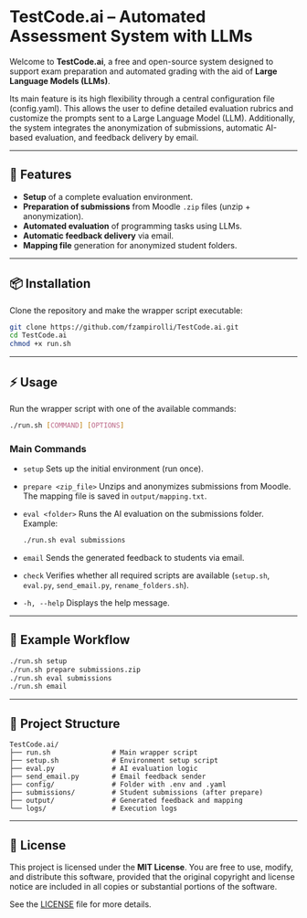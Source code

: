 # TestCode.ai – Automated Assessment System with LLMs

Welcome to **TestCode.ai**, a free and open-source system designed to support exam preparation and automated grading with the aid of **Large Language Models (LLMs)**.

Its main feature is its high flexibility through a central configuration file (config.yaml). This allows the user to define detailed evaluation rubrics and customize the prompts sent to a Large Language Model (LLM). Additionally, the system integrates the anonymization of submissions, automatic AI-based evaluation, and feedback delivery by email.

---

## 🚀 Features
- **Setup** of a complete evaluation environment.
- **Preparation of submissions** from Moodle `.zip` files (unzip + anonymization).
- **Automated evaluation** of programming tasks using LLMs.
- **Automatic feedback delivery** via email.
- **Mapping file** generation for anonymized student folders.

---

## 📦 Installation
Clone the repository and make the wrapper script executable:

```bash
git clone https://github.com/fzampirolli/TestCode.ai.git
cd TestCode.ai
chmod +x run.sh
````

---

## ⚡ Usage

Run the wrapper script with one of the available commands:

```bash
./run.sh [COMMAND] [OPTIONS]
```

### Main Commands

* `setup`
  Sets up the initial environment (run once).

* `prepare <zip_file>`
  Unzips and anonymizes submissions from Moodle.
  The mapping file is saved in `output/mapping.txt`.

* `eval <folder>`
  Runs the AI evaluation on the submissions folder.
  Example:

  ```bash
  ./run.sh eval submissions
  ```

* `email`
  Sends the generated feedback to students via email.

* `check`
  Verifies whether all required scripts are available
  (`setup.sh`, `eval.py`, `send_email.py`, `rename_folders.sh`).

* `-h, --help`
  Displays the help message.

---

## 🔄 Example Workflow

```bash
./run.sh setup
./run.sh prepare submissions.zip
./run.sh eval submissions
./run.sh email
```

---

## 📂 Project Structure

```
TestCode.ai/
├── run.sh               # Main wrapper script
├── setup.sh             # Environment setup script
├── eval.py              # AI evaluation logic
├── send_email.py        # Email feedback sender
├── config/              # Folder with .env and .yaml
├── submissions/         # Student submissions (after prepare)
├── output/              # Generated feedback and mapping
└── logs/                # Execution logs
```

---

## 📜 License

This project is licensed under the **MIT License**.
You are free to use, modify, and distribute this software, provided that the original copyright
and license notice are included in all copies or substantial portions of the software.

See the [LICENSE](LICENSE.txt) file for more details.
